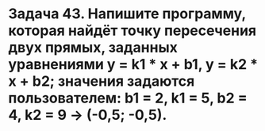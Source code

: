 # Задача 43. Напишите программу, которая найдёт точку пересечения двух прямых, заданных уравнениями                      y = k1 * x + b1, y = k2 * x + b2; значения задаются пользователем: b1 = 2, k1 = 5, b2 = 4, k2 = 9 -> (-0,5; -0,5).